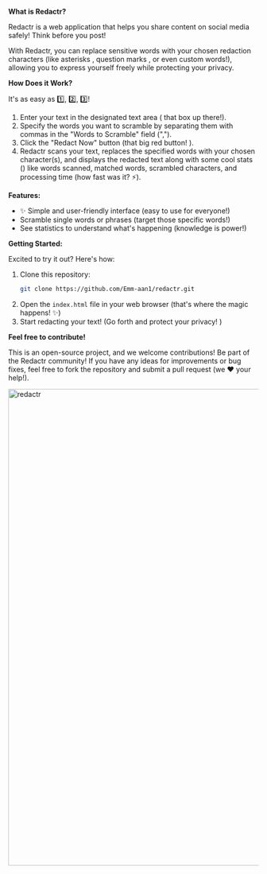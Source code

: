 **What is Redactr?**

Redactr is a web application that helps you share content on social media safely!  Think   before you post! 

With Redactr, you can replace sensitive words with your chosen redaction characters (like asterisks  , question marks  , or even custom words!), allowing you to express yourself freely while protecting your privacy.  

**How Does it Work?**

It's as easy as 1️⃣, 2️⃣, 3️⃣!

1. Enter your text in the designated text area (️  that box up there!).
2. Specify the words you want to scramble by separating them with commas in the "Words to Scramble" field (",").
3. Click the "Redact Now" button (that big red button! ).
4. Redactr scans your text, replaces the specified words with your chosen character(s), and displays the redacted text along with some cool stats () like words scanned, matched words, scrambled characters, and processing time (how fast was it? ⚡️).

**Features:**

* ✨ Simple and user-friendly interface (easy to use for everyone!)
*  Scramble single words or phrases (target those specific words!)
*  See statistics to understand what's happening (knowledge is power!)

**Getting Started:**

Excited to try it out?   Here's how:

1. Clone this repository: 
   ```bash
   git clone https://github.com/Emm-aan1/redactr.git
   ```
2. Open the `index.html` file in your web browser (that's where the magic happens! ✨)
3. Start redacting your text! (Go forth and protect your privacy! ️)

**Feel free to contribute!**

This is an open-source project, and we welcome contributions!  Be part of the Redactr community!   If you have any ideas for improvements or bug fixes, feel free to fork the repository and submit a pull request (we ❤️ your help!).

<img width="959" alt="redactr" src="https://github.com/Emm-aan1/DevCareerAssign3/assets/114946207/fae3baf8-6c03-4a6b-9893-fa367b3acf56">

